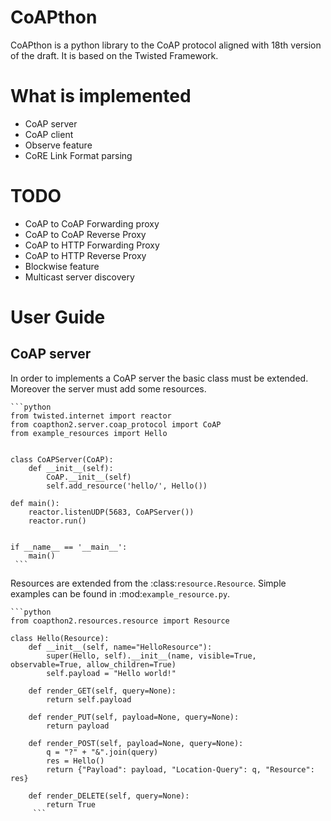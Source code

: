 CoAPthon
========

CoAPthon is a python library to the CoAP protocol aligned with 18th version of the draft.
It is based on the Twisted Framework.

What is implemented
===================

- CoAP server
- CoAP client
- Observe feature
- CoRE Link Format parsing

TODO
====

- CoAP to CoAP Forwarding proxy
- CoAP to CoAP Reverse Proxy
- CoAP to HTTP Forwarding Proxy
- CoAP to HTTP Reverse Proxy
- Blockwise feature
- Multicast server discovery

User Guide
========

CoAP server
-----------
In order to implements a CoAP server the basic class must be extended. Moreover the server must add some resources.

    ```python
    from twisted.internet import reactor
    from coapthon2.server.coap_protocol import CoAP
    from example_resources import Hello


    class CoAPServer(CoAP):
        def __init__(self):
            CoAP.__init__(self)
            self.add_resource('hello/', Hello())

    def main():
        reactor.listenUDP(5683, CoAPServer())
        reactor.run()


    if __name__ == '__main__':
        main()
     ```

Resources are extended from the :class:`resource.Resource`. Simple examples can be found in :mod:`example_resource.py`.

    ```python
    from coapthon2.resources.resource import Resource

    class Hello(Resource):
        def __init__(self, name="HelloResource"):
            super(Hello, self).__init__(name, visible=True, observable=True, allow_children=True)
            self.payload = "Hello world!"

        def render_GET(self, query=None):
            return self.payload

        def render_PUT(self, payload=None, query=None):
            return payload

        def render_POST(self, payload=None, query=None):
            q = "?" + "&".join(query)
            res = Hello()
            return {"Payload": payload, "Location-Query": q, "Resource": res}

        def render_DELETE(self, query=None):
            return True
         ```

